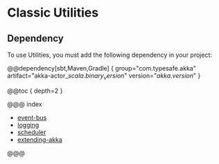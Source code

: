 # Classic Utilities

## Dependency

To use Utilities, you must add the following dependency in your project:

@@dependency[sbt,Maven,Gradle] {
  group="com.typesafe.akka"
  artifact="akka-actor_$scala.binary_version$"
  version="$akka.version$"
}

@@toc { depth=2 }

@@@ index

* [event-bus](../event-bus.md)
* [logging](../logging.md)
* [scheduler](../scheduler.md)
* [extending-akka](../extending-akka.md)

@@@
